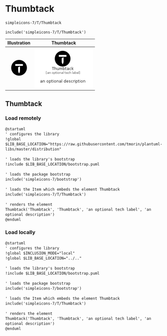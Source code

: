 # Thumbtack


```text
simpleicons-7/T/Thumbtack
```

```text
include('simpleicons-7/T/Thumbtack')
```



| Illustration | Thumbtack |
| :---: | :---: |
| ![illustration for Illustration](../../simpleicons-7/T/Thumbtack.png) | ![illustration for Thumbtack](../../simpleicons-7/T/Thumbtack.Local.png) |




## Thumbtack

### Load remotely
```plantuml
@startuml
' configures the library
!global $LIB_BASE_LOCATION="https://raw.githubusercontent.com/tmorin/plantuml-libs/master/distribution"

' loads the library's bootstrap
!include $LIB_BASE_LOCATION/bootstrap.puml

' loads the package bootstrap
include('simpleicons-7/bootstrap')

' loads the Item which embeds the element Thumbtack
include('simpleicons-7/T/Thumbtack')

' renders the element
Thumbtack('Thumbtack', 'Thumbtack', 'an optional tech label', 'an optional description')
@enduml
```

### Load locally
```plantuml
@startuml
' configures the library
!global $INCLUSION_MODE="local"
!global $LIB_BASE_LOCATION="../.."

' loads the library's bootstrap
!include $LIB_BASE_LOCATION/bootstrap.puml

' loads the package bootstrap
include('simpleicons-7/bootstrap')

' loads the Item which embeds the element Thumbtack
include('simpleicons-7/T/Thumbtack')

' renders the element
Thumbtack('Thumbtack', 'Thumbtack', 'an optional tech label', 'an optional description')
@enduml
```

